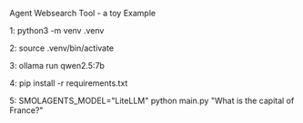 Agent Websearch Tool - a toy Example

1:
python3 -m venv .venv

2:
source .venv/bin/activate

3:
ollama run qwen2.5:7b

4:
pip install -r requirements.txt

5:
SMOLAGENTS_MODEL="LiteLLM" python main.py "What is the capital of France?"
